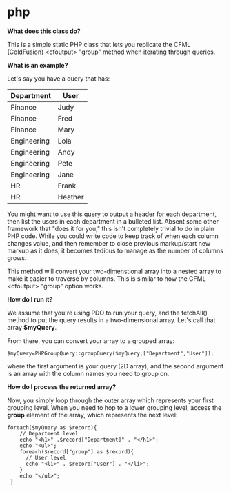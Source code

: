 # php

**What does this class do?**  

This is a simple static PHP class that lets you replicate the CFML (ColdFusion) &lt;cfoutput&gt; "group" method when iterating through queries.

**What is an example?**

Let's say you have a query that has:

| Department  | User    |
|-------------|---------|
| Finance     | Judy    |
| Finance     | Fred    |
| Finance     | Mary    |
| Engineering | Lola    |
| Engineering | Andy    |
| Engineering | Pete    |
| Engineering | Jane    |
| HR          | Frank   |
| HR          | Heather |

You might want to use this query to output a header for each department, then list the users in each department in a bulleted list.  Absent some other framework that "does it for you," this isn't completely trivial to do in plain PHP code.  While you could write code to keep track of when each column changes value, and then remember to close previous markup/start new markup as it does, it becomes tedious to manage as the number of columns grows.

This method will convert your two-dimenstional array into a nested array to make it easier to traverse by columns. This is similar to how the CFML &lt;cfoutput&gt; "group" option works.

**How do I run it?**  

We assume that you're using PDO to run your query, and the fetchAll() method to put the query results in a two-dimensional array. Let's call that array **$myQuery**.

From there, you can convert your array to a grouped array:

`$myQuery=PHPGroupQuery::groupQuery($myQuery,["Department","User"]);`

where the first argument is your query (2D array), and the second argument is an array with the column names you need to group on.


**How do I process the returned array?**

Now, you simply loop through the outer array which represents your first grouping level.  When you need to hop to a lower grouping level, access the **group** element of the array, which represents the next level:

    foreach($myQuery as $record){  
        // Department level
        echo "<h1>" .$record["Department]" . "</h1>";  
        echo "<ul>";  
        foreach($record["group"] as $record){  
          // User level
          echo "<li>" . $record["User"] . "</li>";  
        }  
        echo "</ul>"; 
     }  
